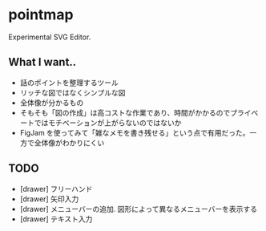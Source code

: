 # pointmap

Experimental SVG Editor.

## What I want..

- 話のポイントを整理するツール
- リッチな図ではなくシンプルな図
- 全体像が分かるもの
- そもそも「図の作成」は高コストな作業であり、時間がかかるのでプライベートではモチベーションが上がらないのではないか
- FigJam を使ってみて「雑なメモを書き残せる」という点で有用だった。一方で全体像がわかりにくい

## TODO

- [drawer] フリーハンド
- [drawer] 矢印入力
- [drawer] メニューバーの追加. 図形によって異なるメニューバーを表示する
- [drawer] テキスト入力
